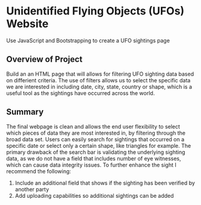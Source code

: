 # Unidentified Flying Objects (UFOs) Website
Use JavaScript and Bootstrapping to create a UFO sightings page

## Overview of Project
Build an an HTML page that will allows for filtering UFO sighting data based on differient criteria. The use of filters allows us to select the specific data we are interested in including date, city, state, country or shape, which is a useful tool as the sightings have occurred across the world. 

## Summary
The final webpage is clean and allows the end user flexibility to select which pieces of data they are most interested in, by filtering through the broad data set. Users can easily search for sightings that occurred on a specific date or select only a certain shape, like triangles for example. The primary drawback of the search bar is validating the underlying sighting data, as we do not have a field that includes number of eye witnesses, which can cause data integrity issues. To further enhance the sight I recommend the following:
1. Include an additional field that shows if the sighting has been verified by another party
2. Add uploading capabilities so additional sightings can be added
